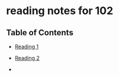# reading notes for 102

## Table of Contents

- [Reading 1](Class1ReadingNotes.md)

- [Reading 2](Class2ReadingNotes.md)

-